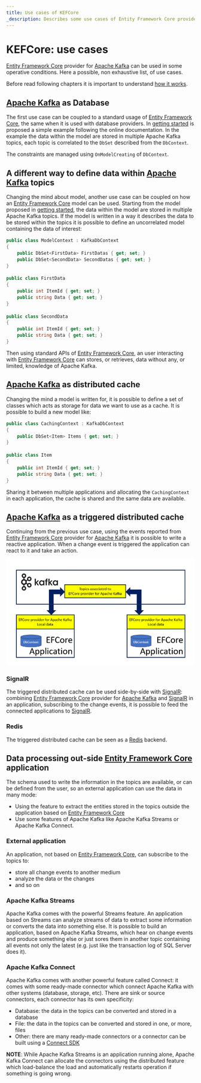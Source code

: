 ```yaml
---
title: Use cases of KEFCore
_description: Describes some use cases of Entity Framework Core provider for Apache Kafka
---
```


# KEFCore: use cases

[Entity Framework Core](https://learn.microsoft.com/it-it/ef/core/) provider for [Apache Kafka](https://kafka.apache.org/) can be used in some operative conditions.
Here a possible, non exhaustive list, of use cases.

Before read following chapters it is important to understand [how it works](howitworks.md).

## [Apache Kafka](https://kafka.apache.org/) as Database

The first use case can be coupled to a standard usage of [Entity Framework Core](https://learn.microsoft.com/it-it/ef/core/), the same when it is used with database providers.
In [getting started](gettingstarted.md) is proposed a simple example following the online documentation.
In the example the data within the model are stored in multiple Apache Kafka topics, each topic is correlated to the `DbSet` described from the `DbContext`.

The constraints are managed using `OnModelCreating` of `DbContext`.

## A different way to define data within [Apache Kafka](https://kafka.apache.org/) topics

Changing the mind about model, another use case can be coupled on how an [Entity Framework Core](https://learn.microsoft.com/it-it/ef/core/) model can be used.
Starting from the model proposed in [getting started](gettingstarted.md), the data within the model are stored in multiple Apache Kafka topics.
If the model is written in a way it describes the data to be stored within the topics it is possible to define an uncorrelated model containing the data of interest:

```cs
public class ModelContext : KafkaDbContext
{
    public DbSet<FirstData> FirstDatas { get; set; }
    public DbSet<SecondData> SecondDatas { get; set; }
}

public class FirstData
{
    public int ItemId { get; set; }
    public string Data { get; set; }
}

public class SecondData
{
    public int ItemId { get; set; }
    public string Data { get; set; }
}
```

Then using standard APIs of [Entity Framework Core](https://learn.microsoft.com/it-it/ef/core/), an user interacting with [Entity Framework Core](https://learn.microsoft.com/it-it/ef/core/) can stores, or retrieves, data without any, or limited, knowledge of Apache Kafka.

## [Apache Kafka](https://kafka.apache.org/) as distributed cache

Changing the mind a model is written for, it is possible to define a set of classes which acts as storage for data we want to use as a cache.
It is possible to build a new model like:
```cs
public class CachingContext : KafkaDbContext
{
    public DbSet<Item> Items { get; set; }
}

public class Item
{
    public int ItemId { get; set; }
    public string Data { get; set; }
}
```

Sharing it between multiple applications and allocating the `CachingContext` in each application, the cache is shared and the same data are available.

## [Apache Kafka](https://kafka.apache.org/) as a triggered distributed cache

Continuing from the previous use case, using the events reported from [Entity Framework Core](https://learn.microsoft.com/it-it/ef/core/) provider for [Apache Kafka](https://kafka.apache.org/) it is possible to write a reactive application.
When a change event is triggered the application can react to it and take an action.

![Alt text](../images/triggeredcache.gif "Triggered distributed cache")

### SignalR

The triggered distributed cache can be used side-by-side with [SignalR](https://learn.microsoft.com/it-it/aspnet/signalr/overview/getting-started/introduction-to-signalr): combining [Entity Framework Core](https://learn.microsoft.com/it-it/ef/core/) provider for [Apache Kafka](https://kafka.apache.org/) and [SignalR](https://learn.microsoft.com/it-it/aspnet/signalr/overview/getting-started/introduction-to-signalr) in an application, subscribing to the change events, it is possible to feed the connected applications to [SignalR](https://learn.microsoft.com/it-it/aspnet/signalr/overview/getting-started/introduction-to-signalr). 

### Redis

The triggered distributed cache can be seen as a [Redis](https://redis.io/) backend.

## Data processing out-side [Entity Framework Core](https://learn.microsoft.com/it-it/ef/core/) application

The schema used to write the information in the topics are available, or can be defined from the user, so an external application can use the data in many mode:
- Using the feature to extract the entities stored in the topics outside the application based on [Entity Framework Core](https://learn.microsoft.com/it-it/ef/core/)
- Use some features of Apache Kafka like Apache Kafka Streams or Apache Kafka Connect.

### External application

An application, not based on [Entity Framework Core](https://learn.microsoft.com/it-it/ef/core/), can subscribe to the topics to:
- store all change events to another medium
- analyze the data or the changes
- and so on

### Apache Kafka Streams

Apache Kafka comes with the powerful Streams feature. An application based on Streams can analyze streams of data to extract some information or converts the data into something else.
It is possible to build an application, based on Apache Kafka Streams, which hear on change events and produce something else or just sores them in another topic containing all events not only the latest (e.g. just like the transaction log of SQL Server does it). 

### Apache Kafka Connect

Apache Kafka comes with another powerful feature called Connect: it comes with some ready-made connector which connect Apache Kafka with other systems (database, storage, etc).
There are sink or source connectors, each connector has its own specificity:
- Database: the data in the topics can be converted and stored in a database
- File: the data in the topics can be converted and stored in one, or more, files
- Other: there are many ready-made connectors or a connector can be built using a [Connect SDK](https://github.com/masesgroup/KNet/blob/master/src/documentation/articles/connectSDK.md)

**NOTE**: While Apache Kafka Streams is an application running alone, Apache Kafka Connect can allocate the connectors using the distributed feature which load-balance the load and automatically restarts operation if something is going wrong.